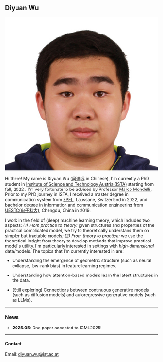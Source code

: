 ## Diyuan Wu
![Profile Picture](./src/image/me.jpeg)

Hi there! My name is Diyuan Wu (吴迪远 in Chinese), I'm currently a PhD student in [Institute of Science and Technology Austria (ISTA)](https://ist.ac.at/en/home/) starting from fall, 2022 . I'm very fortunate to be advised by Professor [Marco Mondelli ](http://marcomondelli.com/). Prior to my PhD journey in ISTA, I received a master degree in communication system from [EPFL](https://www.epfl.ch/en/), Laussane, Switzerland in 2022, and bachelor degree in information and communication engineering from [UESTC(电子科大)](https://en.uestc.edu.cn/), Chengdu, China in 2019. 

I work in the field of (deep) machine learning theory, which includes two aspects: *(1) From practice to theory:* given structures and properties of the practical complicated model, we try to theoretically understand them on simpler but tractable models; *(2) From theory to practice:* we use the theoretical insight from theory to develop methods that improve practical model's utility. I'm particularly interested in settings with *high-dimensional* data/models. The topics that I'm currently interested in are:  

- Understanding the emergence of geometric structure (such as neural collapse, low-rank bias) in feature learning regimes.

- Understanding how attention-based models learn the latent structures in the data.

- (Still exploring) Connections between continuous generative models (such as diffusion models) and autoregressive generative models (such as LLMs).

------

### News

- **2025.05**: One paper accepted to ICML2025! 

------

#### Contact

Email: diyuan.wu@ist.ac.at
                        
